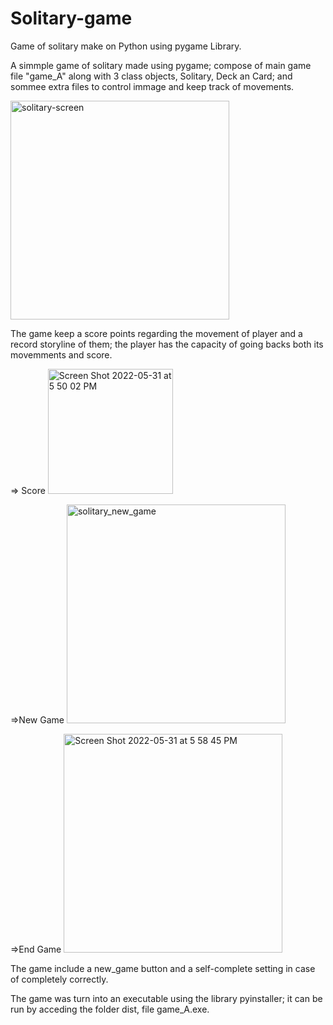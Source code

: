 # Solitary-game
Game of solitary make on Python using pygame Library.

A simmple game of solitary made using pygame; compose of main game file "game_A" along with 3 class objects, Solitary, Deck an Card; and sommee extra files to control immage and keep track of movements.

<img width="350" heigth="350" alt="solitary-screen" src="https://user-images.githubusercontent.com/44034603/171268759-c6d21b84-f26b-4e69-bc9c-f1a7c7101a8f.png">

The game keep a score points regarding the movement of player and a record storyline of them; the player has the capacity of going backs both its movemments and score.

  => Score
  <img width="200" heigth="200" padding="10" alt="Screen Shot 2022-05-31 at 5 50 02 PM" src="https://user-images.githubusercontent.com/44034603/171292813-13a5bb74-4592-4329-833c-1c81e129a75a.png">
  
  =>New Game
    <img width="350" heigth="350" alt="solitary_new_game" src="https://user-images.githubusercontent.com/44034603/171292881-0b3a9770-e5a3-4ab4-907c-58f975191385.png">

  
  =>End Game
<img width="350" heigth="350" alt="Screen Shot 2022-05-31 at 5 58 45 PM" src="https://user-images.githubusercontent.com/44034603/171292871-1063ef1e-2255-4ab9-befd-a970358a638b.png">


The game include a new_game button and a self-complete setting in case of completely correctly.


The game was turn into an executable using the library pyinstaller; it can be run by acceding the folder dist, file game_A.exe.
